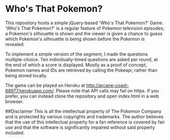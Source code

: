 # Who's That Pokemon?
This repository hosts a simple jQuery-based 'Who's That Pokemon?' Game. 'Who's That Pokemon?' is a regular feature of Pokemon television episodes; a Pokemon's silhouette is shown and the viewer is given a chance to guess which Pokemon's silhouette is being shown before the Pokemon is revealed.

To implement a simple version of the segment, I made the questions multiple-choice. Ten individually-timed questions are asked per round, at the end of which a score is displayed. Mostly as a proof of concept, Pokemon names and IDs are retrieved by calling the Pokeapi, rather than being stored locally.

The game can be played on Heroku at http://arcane-coast-88977.herokuapp.com/. Please note that API calls may fail on https. If you prefer, you can instead clone the repository and open index.html in a web browser.

##Disclaimer
This is all the intellectual property of The Pokemon Company and is protected by various copyrights and trademarks.  The author believes that the use of this intellectual property for a fan reference is covered by fair use and that the software is significantly impaired without said property included.
